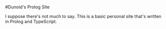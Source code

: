 #Dunoid's Prolog Site

I suppose there's not much to say.  This is a basic personal site that's written in Prolog and TypeScript.
